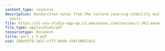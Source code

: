 ```yaml
---
content_type: resource
description: Handwritten notes from the lecture covering stability evaluation of cohesive
  soils.
file: https://ol-ocw-studio-app-qa.s3.amazonaws.com/courses/1-361-advanced-soil-mechanics-fall-2004/188e55f91b37cff28040cb6f10017a32_part_v_3.pdf
file_type: application/pdf
resourcetype: Document
title: part_v_3.pdf
uid: 188e55f9-1b37-cff2-8040-cb6f10017a32
---
```


